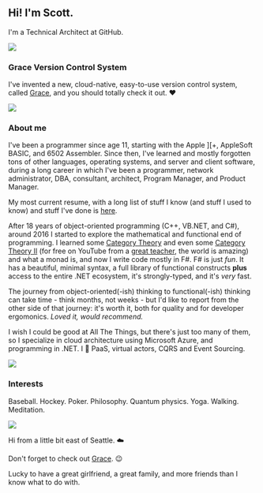 ## Hi! I'm Scott.

<!--
**ScottArbeit/ScottArbeit** is a ✨ _special_ ✨ repository because its `README.md` (this file) appears on your GitHub profile.

Here are some ideas to get you started:

- 🔭 I’m currently working on ...
- 🌱 I’m currently learning ...
- 👯 I’m looking to collaborate on ...
- 🤔 I’m looking for help with ...
- 💬 Ask me about ...
- 📫 How to reach me: ...
- 😄 Pronouns: ...
- ⚡ Fun fact: ...
-->

I'm a Technical Architect at GitHub.

![](https://gracevcsdevelopment.blob.core.windows.net/static/Green.svg)

### Grace Version Control System
I've invented a new, cloud-native, easy-to-use version control system, called [Grace](https://github.com/scottarbeit/grace), and you should totally check it out. ❤️

![](https://gracevcsdevelopment.blob.core.windows.net/static/Green.svg)

### About me
I've been a programmer since age 11, starting with the Apple ][+, AppleSoft BASIC, and 6502 Assembler. Since then, I've learned and mostly forgotten tons of other languages, operating systems, and server and client software, during a long career in which I've been a programmer, network administrator, DBA, consultant, architect, Program Manager, and Product Manager.

My most current resume, with a long list of stuff I know (and stuff I used to know) and stuff I've done is [here](https://1drv.ms/w/s!AmUyQqSnBAory7xCfzgOHZjZlwvyrQ?e=0DbFc6).

After 18 years of object-oriented programming (C++, VB.NET, and C#), around 2016 I started to explore the mathematical and functional end of programming. I learned some [Category Theory](https://www.youtube.com/playlist?list=PLbgaMIhjbmEnaH_LTkxLI7FMa2HsnawM_) and even some [Category Theory II](https://www.youtube.com/playlist?list=PLbgaMIhjbmElia1eCEZNvsVscFef9m0dm) (for free on YouTube from a [great teacher](https://bartoszmilewski.com/), the world is amazing) and what a monad is, and now I write code mostly in F#. F# is just _fun_. It has a beautiful, minimal syntax, a full library of functional constructs **plus** access to the entire .NET ecosystem, it's strongly-typed, and it's _very_ fast.

The journey from object-oriented(-ish) thinking to functional(-ish) thinking can take time - think months, not weeks - but I'd like to report from the other side of that journey: it's worth it, both for quality and for developer ergomonics. _Loved it, would recommend._

I wish I could be good at All The Things, but there's just too many of them, so I specialize in cloud architecture using Microsoft Azure, and programming in .NET. I 💛 PaaS, virtual actors, CQRS and Event Sourcing.

![](https://gracevcsdevelopment.blob.core.windows.net/static/Green.svg)

### Interests
Baseball. Hockey. Poker. Philosophy. Quantum physics. Yoga. Walking. Meditation.

![](https://gracevcsdevelopment.blob.core.windows.net/static/Green.svg)

Hi from a little bit east of Seattle. ☁️

Don't forget to check out [Grace](https://github.com/scottarbeit/grace). 😉

Lucky to have a great girlfriend, a great family, and more friends than I know what to do with.
